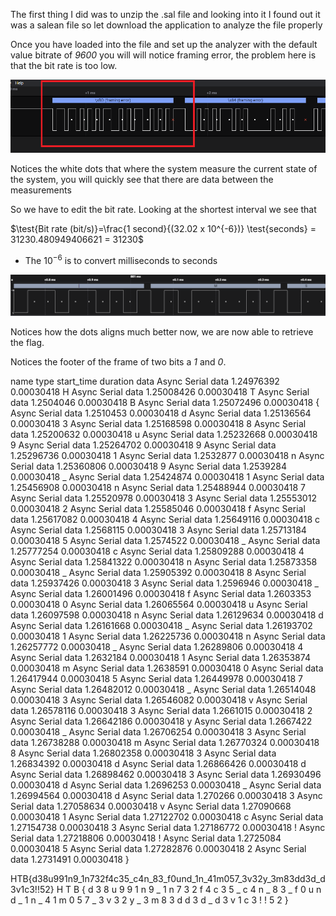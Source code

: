 The first thing I did was to unzip the .sal file and looking into it I found out it was a salean file so let download the application to analyze the file properly

Once you have loaded into the file and set up the analyzer with the default value bitrate of *9600* you will will notice framing error, the problem here is that the bit rate is too low.

![](9600.png)

Notices the white dots that where the system measure the current state of the system, you will quickly see that there are data between the measurements 



So we have to edit the bit rate.
Looking at the shortest interval we see that 


$\test{Bit rate (bit/s)}=\frac{1 second}{(32.02 x 10^{-6})} \test{seconds} = 31230.480949406621 = 31230$

- The $10^{-6}$ is to convert milliseconds to seconds

![](31320.png)

Notices how the dots aligns much better now, we are now able to retrieve the flag.

Notices the footer of the frame of two bits a *1* and *0*.

name	type	start_time	duration	data
Async Serial	data	1.24976392	0.00030418	H
Async Serial	data	1.25008426	0.00030418	T
Async Serial	data	1.2504046	0.00030418	B
Async Serial	data	1.25072496	0.00030418	{
Async Serial	data	1.2510453	0.00030418	d
Async Serial	data	1.25136564	0.00030418	3
Async Serial	data	1.25168598	0.00030418	8
Async Serial	data	1.25200632	0.00030418	u
Async Serial	data	1.25232668	0.00030418	9
Async Serial	data	1.25264702	0.00030418	9
Async Serial	data	1.25296736	0.00030418	1
Async Serial	data	1.2532877	0.00030418	n
Async Serial	data	1.25360806	0.00030418	9
Async Serial	data	1.2539284	0.00030418	_
Async Serial	data	1.25424874	0.00030418	1
Async Serial	data	1.25456908	0.00030418	n
Async Serial	data	1.25488944	0.00030418	7
Async Serial	data	1.25520978	0.00030418	3
Async Serial	data	1.25553012	0.00030418	2
Async Serial	data	1.25585046	0.00030418	f
Async Serial	data	1.25617082	0.00030418	4
Async Serial	data	1.25649116	0.00030418	c
Async Serial	data	1.2568115	0.00030418	3
Async Serial	data	1.25713184	0.00030418	5
Async Serial	data	1.2574522	0.00030418	_
Async Serial	data	1.25777254	0.00030418	c
Async Serial	data	1.25809288	0.00030418	4
Async Serial	data	1.25841322	0.00030418	n
Async Serial	data	1.25873358	0.00030418	_
Async Serial	data	1.25905392	0.00030418	8
Async Serial	data	1.25937426	0.00030418	3
Async Serial	data	1.2596946	0.00030418	_
Async Serial	data	1.26001496	0.00030418	f
Async Serial	data	1.2603353	0.00030418	0
Async Serial	data	1.26065564	0.00030418	u
Async Serial	data	1.26097598	0.00030418	n
Async Serial	data	1.26129634	0.00030418	d
Async Serial	data	1.26161668	0.00030418	_
Async Serial	data	1.26193702	0.00030418	1
Async Serial	data	1.26225736	0.00030418	n
Async Serial	data	1.26257772	0.00030418	_
Async Serial	data	1.26289806	0.00030418	4
Async Serial	data	1.2632184	0.00030418	1
Async Serial	data	1.26353874	0.00030418	m
Async Serial	data	1.2638591	0.00030418	0
Async Serial	data	1.26417944	0.00030418	5
Async Serial	data	1.26449978	0.00030418	7
Async Serial	data	1.26482012	0.00030418	_
Async Serial	data	1.26514048	0.00030418	3
Async Serial	data	1.26546082	0.00030418	v
Async Serial	data	1.26578116	0.00030418	3
Async Serial	data	1.2661015	0.00030418	2
Async Serial	data	1.26642186	0.00030418	y
Async Serial	data	1.2667422	0.00030418	_
Async Serial	data	1.26706254	0.00030418	3
Async Serial	data	1.26738288	0.00030418	m
Async Serial	data	1.26770324	0.00030418	8
Async Serial	data	1.26802358	0.00030418	3
Async Serial	data	1.26834392	0.00030418	d
Async Serial	data	1.26866426	0.00030418	d
Async Serial	data	1.26898462	0.00030418	3
Async Serial	data	1.26930496	0.00030418	d
Async Serial	data	1.2696253	0.00030418	_
Async Serial	data	1.26994564	0.00030418	d
Async Serial	data	1.270266	0.00030418	3
Async Serial	data	1.27058634	0.00030418	v
Async Serial	data	1.27090668	0.00030418	1
Async Serial	data	1.27122702	0.00030418	c
Async Serial	data	1.27154738	0.00030418	3
Async Serial	data	1.27186772	0.00030418	!
Async Serial	data	1.27218806	0.00030418	!
Async Serial	data	1.2725084	0.00030418	5
Async Serial	data	1.27282876	0.00030418	2
Async Serial	data	1.2731491	0.00030418	}

HTB{d38u991n9_1n732f4c35_c4n_83_f0und_1n_41m057_3v32y_3m83dd3d_d3v1c3!!52}
H
T
B
{
d
3
8
u
9
9
1
n
9
_
1
n
7
3
2
f
4
c
3
5
_
c
4
n
_
8
3
_
f
0
u
n
d
_
1
n
_
4
1
m
0
5
7
_
3
v
3
2
y
_
3
m
8
3
d
d
3
d
_
d
3
v
1
c
3
!
!
5
2
}